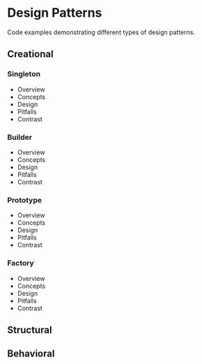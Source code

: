 #  Design Patterns

Code examples demonstrating different types of design patterns.

## Creational
### Singleton
 - Overview
 - Concepts
 - Design
 - Pitfalls
 - Contrast
### Builder
- Overview
- Concepts
- Design
- Pitfalls
- Contrast
### Prototype
- Overview
- Concepts
- Design
- Pitfalls
- Contrast
### Factory
- Overview
- Concepts
- Design
- Pitfalls
- Contrast
## Structural
## Behavioral
